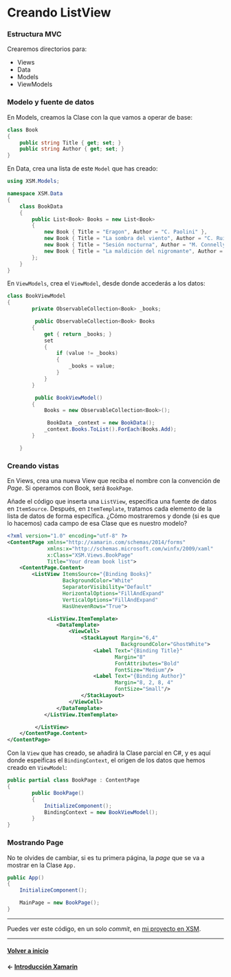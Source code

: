 # Creando ListView

### Estructura MVC

Crearemos directorios para:

* Views
* Data
* Models
* ViewModels

### Modelo y fuente de datos

En Models, creamos la Clase con la que vamos a operar de base:

```cs
class Book
{
    public string Title { get; set; }
    public string Author { get; set; }
}
```

En Data, crea una lista de este `Model` que has creado:

```cs
using XSM.Models;

namespace XSM.Data
{
    class BookData
    {
        public List<Book> Books = new List<Book>
        {
            new Book { Title = "Eragon", Author = "C. Paolini" },
            new Book { Title = "La sombra del viento", Author = "C. Ruiz Zafón" },
            new Book { Title = "Sesión nocturna", Author = "M. Connelly" },
            new Book { Title = "La maldición del nigromante", Author = "M. Wells" }
        };
    }
}
```

En `ViewModels`, crea el `ViewModel`, desde donde accederás a los datos:

```cs
class BookViewModel
{
        private ObservableCollection<Book> _books;

         public ObservableCollection<Book> Books
        {
            get { return _books; }
            set
            {
                if (value != _books)
                {
                    _books = value;
                }
            }
        }

         public BookViewModel()
        {
            Books = new ObservableCollection<Book>();

             BookData _context = new BookData();
            _context.Books.ToList().ForEach(Books.Add);
        }

    }
```

### Creando vistas

En Views, crea una nueva View que reciba el nombre con la convención de _Page_. Si operamos con Book, será `BookPage`.

Añade el código que inserta una `ListView`, especifica una fuente de datos en `ItemSource`. Después, en `ItemTemplate`, tratamos cada elemento de la lista de datos de forma específica. ¿Cómo mostraremos y donde (si es que lo hacemos) cada campo de esa Clase que es nuestro modelo?

```xml
<?xml version="1.0" encoding="utf-8" ?>
<ContentPage xmlns="http://xamarin.com/schemas/2014/forms"
             xmlns:x="http://schemas.microsoft.com/winfx/2009/xaml"
             x:Class="XSM.Views.BookPage"
             Title="Your dream book list">
    <ContentPage.Content>
        <ListView ItemsSource="{Binding Books}"
                  BackgroundColor="White"
                  SeparatorVisibility="Default"
                  HorizontalOptions="FillAndExpand"
                  VerticalOptions="FillAndExpand"
                  HasUnevenRows="True">

             <ListView.ItemTemplate>
                <DataTemplate>
                    <ViewCell>
                        <StackLayout Margin="6,4"
                                     BackgroundColor="GhostWhite">
                            <Label Text="{Binding Title}"
                                   Margin="8"
                                   FontAttributes="Bold"
                                   FontSize="Medium"/>
                            <Label Text="{Binding Author}"
                                   Margin="8, 2, 8, 4"
                                   FontSize="Small"/>
                        </StackLayout>
                    </ViewCell>
                </DataTemplate>
            </ListView.ItemTemplate>

         </ListView>
    </ContentPage.Content>
</ContentPage>
```

Con la `View` que has creado, se añadirá la Clase parcial en C#, y es aquí donde espeificas el `BindingContext`, el origen de los datos que hemos creado en `ViewModel`:

```cs
public partial class BookPage : ContentPage
{
        public BookPage()
        {
            InitializeComponent();
            BindingContext = new BookViewModel();
        }
}
```

### Mostrando Page

No te olvides de cambiar, si es tu primera página, la _page_ que se va a mostrar en la Clase `App.`

```cs
public App()
{
    InitializeComponent();

    MainPage = new BookPage();
}

```
---

Puedes ver este código, en un solo _commit_, en [mi proyecto en XSM](https://github.com/Beelzenef/XSM/commit/1a27b92bdbf1b6ce7c7ff7fe3856656d43f9fe2e).

---
#### [Volver a inicio](../README.md)
#### ← [Introducción Xamarin](intro.md)